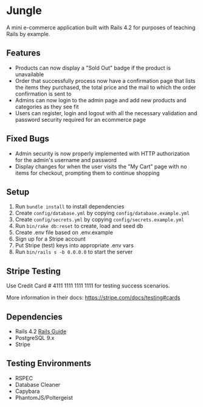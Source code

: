 # Jungle

A mini e-commerce application built with Rails 4.2 for purposes of teaching Rails by example.

## Features

* Products can now display a "Sold Out" badge if the product is unavailable
* Order that successfully process now have a confirmation page that lists the items they purchased, the total price and the mail to which the order confirmation is sent to
* Admins can now login to the admin page and add new products and categories as they see fit
* Users can register, login and logout with all the necessary validation and password security required for an ecommerce page

## Fixed Bugs

* Admin security is now properly implemented with HTTP authorization for the admin's username and password
* Display changes for when the user visits the "My Cart" page with no items for checkout, prompting them to continue shopping


## Setup

1. Run `bundle install` to install dependencies
2. Create `config/database.yml` by copying `config/database.example.yml`
3. Create `config/secrets.yml` by copying `config/secrets.example.yml`
4. Run `bin/rake db:reset` to create, load and seed db
5. Create .env file based on .env.example
6. Sign up for a Stripe account
7. Put Stripe (test) keys into appropriate .env vars
8. Run `bin/rails s -b 0.0.0.0` to start the server

## Stripe Testing

Use Credit Card # 4111 1111 1111 1111 for testing success scenarios.

More information in their docs: <https://stripe.com/docs/testing#cards>

## Dependencies

* Rails 4.2 [Rails Guide](http://guides.rubyonrails.org/v4.2/)
* PostgreSQL 9.x
* Stripe

## Testing Environments

* RSPEC
* Database Cleaner
* Capybara
* PhantomJS/Poltergeist